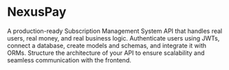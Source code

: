 # NexusPay
A production-ready Subscription Management System API that handles real users, real money, and real business logic.  Authenticate users using JWTs, connect a database, create models and schemas, and integrate it with ORMs. Structure the architecture of your API to ensure scalability and seamless communication with the frontend.
